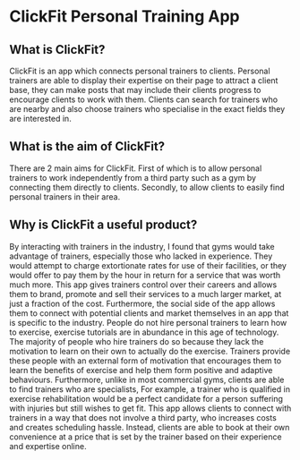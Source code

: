 # ClickFit Personal Training App

## What is ClickFit?
ClickFit is an app which connects personal trainers to clients. Personal trainers are able to display their expertise on their page to attract a client base, they can make posts that may include their clients progress to encourage clients to work with them. Clients can search for trainers who are nearby and also choose trainers who specialise in the exact fields they are interested in.

## What is the aim of ClickFit?
There are 2 main aims for ClickFit. First of which is to allow personal trainers to work independently from a third party such as a gym by connecting them directly to clients. Secondly, to allow clients to easily find personal trainers in their area.

## Why is ClickFit a useful product?
By interacting with trainers in the industry, I found that gyms would take advantage of trainers, especially those who lacked in experience. They would attempt to charge extortionate rates for use of their facilities, or they would offer to pay them by the hour in return for a service that was worth much more. This app gives trainers control over their careers and allows them to brand, promote and sell their services to a much larger market, at just a fraction of the cost. Furthermore, the social side of the app allows them to connect with potential clients and market themselves in an app that is specific to the industry. People do not hire personal trainers to learn how to exercise, exercise tutorials are in abundance in this age of technology. The majority of people who hire trainers do so because they lack the motivation to learn on their own to actually do the exercise. Trainers provide these people with an external form of motivation that encourages them to learn the benefits of exercise and help them form positive and adaptive behaviours. Furthermore, unlike in most commercial gyms, clients are able to find trainers who are specialists, For example, a trainer who is qualified in exercise rehabilitation would be a perfect candidate for a person suffering with injuries but still wishes to get fit. This app allows clients to connect with trainers in a way that does not involve a third party, who increases costs and creates scheduling hassle. Instead, clients are able to book at their own convenience at a price that is set by the trainer based on their experience and expertise online.
